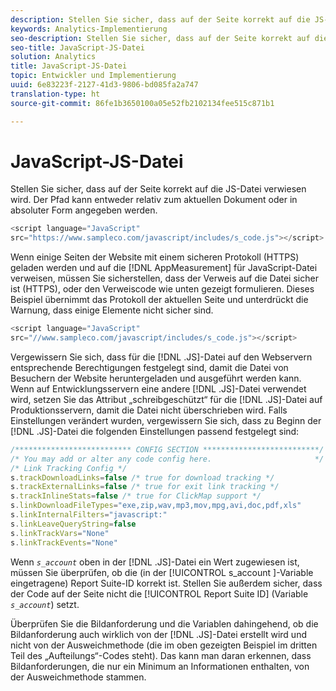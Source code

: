 ```yaml
---
description: Stellen Sie sicher, dass auf der Seite korrekt auf die JS-Datei verwiesen wird. Der Pfad kann entweder relativ zum aktuellen Dokument oder in absoluter Form angegeben werden.
keywords: Analytics-Implementierung
seo-description: Stellen Sie sicher, dass auf der Seite korrekt auf die JS-Datei verwiesen wird. Der Pfad kann entweder relativ zum aktuellen Dokument oder in absoluter Form angegeben werden.
seo-title: JavaScript-JS-Datei
solution: Analytics
title: JavaScript-JS-Datei
topic: Entwickler und Implementierung
uuid: 6e83223f-2127-41d3-9806-bd085fa2a747
translation-type: ht
source-git-commit: 86fe1b3650100a05e52fb2102134fee515c871b1

---
```



# JavaScript-JS-Datei

Stellen Sie sicher, dass auf der Seite korrekt auf die JS-Datei verwiesen wird. Der Pfad kann entweder relativ zum aktuellen Dokument oder in absoluter Form angegeben werden.

```js
<script language="JavaScript" 
src="https://www.sampleco.com/javascript/includes/s_code.js"></script>
```

Wenn einige Seiten der Website mit einem sicheren Protokoll (HTTPS) geladen werden und auf die [!DNL AppMeasurement] für JavaScript-Datei verweisen, müssen Sie sicherstellen, dass der Verweis auf die Datei sicher ist (HTTPS), oder den Verweiscode wie unten gezeigt formulieren. Dieses Beispiel übernimmt das Protokoll der aktuellen Seite und unterdrückt die Warnung, dass einige Elemente nicht sicher sind.

```js
<script language="JavaScript" 
src="//www.sampleco.com/javascript/includes/s_code.js"></script>
```

Vergewissern Sie sich, dass für die [!DNL .JS]-Datei auf den Webservern entsprechende Berechtigungen festgelegt sind, damit die Datei von Besuchern der Website heruntergeladen und ausgeführt werden kann. Wenn auf Entwicklungsservern eine andere [!DNL .JS]-Datei verwendet wird, setzen Sie das Attribut „schreibgeschützt“ für die [!DNL .JS]-Datei auf Produktionsservern, damit die Datei nicht überschrieben wird. Falls Einstellungen verändert wurden, vergewissern Sie sich, dass zu Beginn der [!DNL .JS]-Datei die folgenden Einstellungen passend festgelegt sind:

```js
/************************** CONFIG SECTION **************************/
/* You may add or alter any code config here.                       */
/* Link Tracking Config */
s.trackDownloadLinks=false /* true for download tracking */
s.trackExternalLinks=false /* true for exit link tracking */
s.trackInlineStats=false /* true for ClickMap support */
s.linkDownloadFileTypes="exe,zip,wav,mp3,mov,mpg,avi,doc,pdf,xls"
s.linkInternalFilters="javascript:"
s.linkLeaveQueryString=false
s.linkTrackVars="None" 
s.linkTrackEvents="None"
```

Wenn *`s_account`* oben in der [!DNL .JS]-Datei ein Wert zugewiesen ist, müssen Sie überprüfen, ob die (in der [!UICONTROL s_account ]-Variable eingetragene) Report Suite-ID korrekt ist. Stellen Sie außerdem sicher, dass der Code auf der Seite nicht die [!UICONTROL Report Suite ID] (Variable *`s_account`*) setzt.

Überprüfen Sie die Bildanforderung und die Variablen dahingehend, ob die Bildanforderung auch wirklich von der [!DNL .JS]-Datei erstellt wird und nicht von der Ausweichmethode (die im oben gezeigten Beispiel im dritten Teil des „Aufteilungs“-Codes steht). Das kann man daran erkennen, dass Bildanforderungen, die nur ein Minimum an Informationen enthalten, von der Ausweichmethode stammen.
